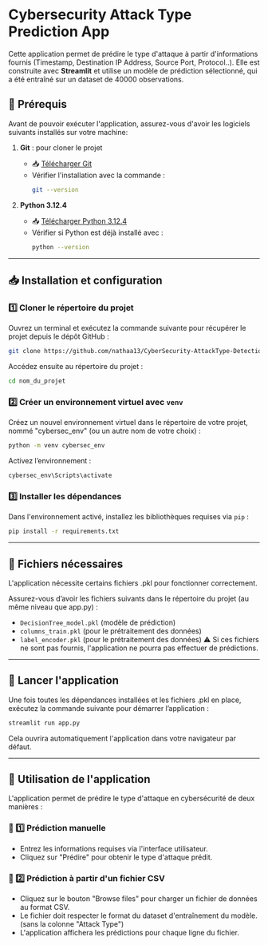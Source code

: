 # Cybersecurity Attack Type Prediction App

Cette application permet de prédire le type d'attaque à partir d'informations fournis (Timestamp, Destination IP Address, Source Port, Protocol..). Elle est construite avec **Streamlit** et utilise un modèle de prédiction sélectionné, qui a été entraîné sur un dataset de 40000 observations.

## 🔧 Prérequis

Avant de pouvoir exécuter l'application, assurez-vous d'avoir les logiciels suivants installés sur votre machine:

1. **Git** : pour cloner le projet  
   - 📥 [Télécharger Git](https://git-scm.com/downloads)  
   - Vérifier l'installation avec la commande :
     ```bash
     git --version
     ```

2. **Python 3.12.4** 
   - 📥 [Télécharger Python 3.12.4](https://www.python.org/downloads/release/python-3124/)  
   - Vérifier si Python est déjà installé avec :
     ```bash
     python --version
     ```

---

## 📥 Installation et configuration

### 1️⃣ Cloner le répertoire du projet

Ouvrez un terminal et exécutez la commande suivante pour récupérer le projet depuis le dépôt GitHub :

```bash
git clone https://github.com/nathaa13/CyberSecurity-AttackType-Detection.git
```


Accédez ensuite au répertoire du projet :

```bash
cd nom_du_projet
```

### 2️⃣ Créer un environnement virtuel avec `venv`
Créez un nouvel environnement virtuel dans le répertoire de votre projet, nommé "cybersec_env" (ou un autre nom de votre choix) :

```bash
python -m venv cybersec_env
```
Activez l’environnement :

```bash
cybersec_env\Scripts\activate
```
### 3️⃣ Installer les dépendances
Dans l'environnement activé, installez les bibliothèques requises via `pip` :

```bash
pip install -r requirements.txt
```

---


## 📂 Fichiers nécessaires
L'application nécessite certains fichiers .pkl pour fonctionner correctement.

Assurez-vous d’avoir les fichiers suivants dans le répertoire du projet (au même niveau que app.py) :

* `DecisionTree_model.pkl` (modèle de prédiction)
* `columns_train.pkl` (pour le prétraitement des données)
* `label_encoder.pkl` (pour le prétraitement des données)
⚠️ Si ces fichiers ne sont pas fournis, l'application ne pourra pas effectuer de prédictions.

---

## 🚀 Lancer l'application
Une fois toutes les dépendances installées et les fichiers .pkl en place, exécutez la commande suivante pour démarrer l’application :

```bash
streamlit run app.py
```
Cela ouvrira automatiquement l'application dans votre navigateur par défaut.

---

## 🎯 Utilisation de l'application
L'application permet de prédire le type d'attaque en cybersécurité de deux manières :

### 📝 1️⃣ Prédiction manuelle
* Entrez les informations requises via l'interface utilisateur.
* Cliquez sur "Prédire" pour obtenir le type d'attaque prédit.
### 📂 2️⃣ Prédiction à partir d'un fichier CSV
* Cliquez sur le bouton "Browse files" pour charger un fichier de données au format CSV.
* Le fichier doit respecter le format du dataset d'entraînement du modèle. (sans la colonne "Attack Type")
* L'application affichera les prédictions pour chaque ligne du fichier.
